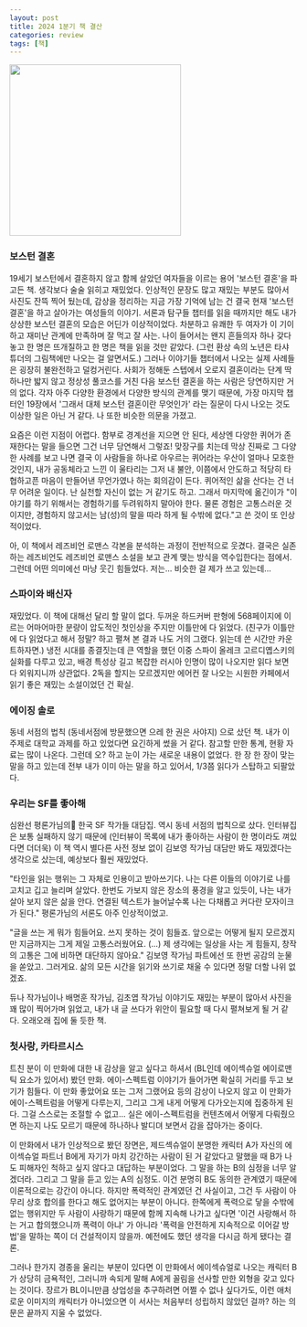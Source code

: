 ```yaml
---
layout: post
title: 2024 1분기 책 결산
categories: review
tags: [책]
---
```


<img src="{{ site.baseurl }}/thumbnails/240424_review
tags: [책]/보스턴결혼.jpeg" width="300" />

### 보스턴 결혼

19세기 보스턴에서 결혼하지 않고 함께 살았던 여자들을 이르는 용어 '보스턴 결혼'을 파고든 책. 생각보다 술술 읽히고 재밌었다. 인상적인 문장도 많고 재밌는 부분도 많아서 사진도 잔뜩 찍어 뒀는데, 감상을 정리하는 지금 가장 기억에 남는 건 결국 현재 '보스턴 결혼'을 하고 살아가는 여성들의 이야기. 서론과 탐구들 챕터를 읽을 때까지만 해도 내가 상상한 보스턴 결혼의 모습은 어딘가 이상적이었다. 차분하고 유쾌한 두 여자가 이 기이하고 재미난 관계에 만족하며 잘 먹고 잘 사는. 나이 들어서는 왠지 흔들의자 하나 갖다 놓고 한 명은 뜨개질하고 한 명은 책을 읽을 것만 같았다. (그런 환상 속의 노년은 타샤 튜더의 그림책에만 나오는 걸 알면서도.) 그러나 이야기들 챕터에서 나오는 실제 사례들은 굉장히 불완전하고 덜컹거린다. 사회가 정해둔 스텝에서 오로지 결혼이라는 단계 딱 하나만 밟지 않고 정상성 풀코스를 거친 다음 보스턴 결혼을 하는 사람은 당연하지만 거의 없다. 각자 아주 다양한 환경에서 다양한 방식의 관계를 맺기 때문에, 가장 마지막 챕터인 19장에서 '그래서 대체 보스턴 결혼이란 무엇인가' 라는 질문이 다시 나오는 것도 이상한 일은 아닌 거 같다. 나 또한 비슷한 의문을 가졌고.

요즘은 이런 지점이 어렵다. 함부로 경계선을 지으면 안 된다, 세상엔 다양한 퀴어가 존재한다는 말을 들으면 그건 너무 당연해서 그렇죠! 맞장구를 치는데 막상 진짜로 그 다양한 사례를 보고 나면 결국 이 사람들을 하나로 아우르는 퀴어라는 우산이 얼마나 모호한 것인지, 내가 공동체라고 느낀 이 울타리는 그저 내 불안, 이쯤에서 안도하고 적당히 타협하고픈 마음이 만들어낸 무언가였나 하는 회의감이 든다. 퀴어적인 삶을 산다는 건 너무 어려운 일이다. 난 실천할 자신이 없는 거 같기도 하고. 그래서 마지막에 옮긴이가 "이야기를 하기 위해서는 경험하기를 두려워하지 말아야 한다. 물론 경험은 고통스러운 것이지만, 경험하지 않고서는 남(성)의 말을 따라 하게 될 수밖에 없다."고 쓴 것이 또 인상적이었다.

아, 이 책에서 레즈비언 로맨스 각본을 분석하는 과정이 전반적으로 웃겼다. 결국은 실존하는 레즈비언도 레즈비언 로맨스 소설을 보고 관계 맺는 방식을 역수입한다는 점에서. 그런데 어떤 의미에선 마냥 웃긴 힘들었다. 저는... 비슷한 걸 제가 쓰고 있는데... 

### 스파이와 배신자

재밌었다. 이 책에 대해선 달리 할 말이 없다. 두꺼운 하드커버 판형에 568페이지에 이르는 어마어마한 분량이 압도적인 첫인상을 주지만 이틀만에 다 읽었다. (친구가 이틀만에 다 읽었다고 해서 정말? 하고 펼쳐 본 결과 나도 거의 그랬다. 읽는데 쓴 시간만 카운트하자면.) 냉전 시대를 종결짓는데 큰 역할을 했던 이중 스파이 올레크 고르디옙스키의 실화를 다루고 있고, 배경 특성상 길고 복잡한 러시아 인명이 많이 나오지만 읽다 보면 다 외워지니까 상관없다. 2독을 할지는 모르겠지만 에어컨 잘 나오는 시원한 카페에서 읽기 좋은 재밌는 소설이었던 건 확실. 

### 에이징 솔로

동네 서점의 법칙 (동네서점에 방문했으면 으레 한 권은 사야지) 으로 샀던 책. 내가 이 주제로 대학교 과제를 하고 있었다면 요긴하게 썼을 거 같다. 참고할 만한 통계, 현황 자료는 많이 나온다. 그런데 오? 하고 눈이 가는 새로운 내용이 없었다. 한 장 한 장이 맞는 말을 하고 있는데 전부 내가 이미 아는 말을 하고 있어서, 1/3쯤 읽다가 스탑하고 되팔았다. 

### 우리는 SF를 좋아해

심완선 평론가님의 한국 SF 작가들 대담집. 역시 동네 서점의 법칙으로 샀다. 인터뷰집은 보통 실패하지 않기 때문에 (인터뷰이 목록에 내가 좋아하는 사람이 한 명이라도 껴있다면 더더욱) 이 책 역시 별다른 사전 정보 없이 김보영 작가님 대담만 봐도 재밌겠다는 생각으로 샀는데, 예상보다 훨씬 재밌었다.

"타인을 읽는 행위는 그 자체로 인용이고 받아쓰기다. 나는 다른 이들의 이야기로 나를 고치고 깁고 늘리며 살았다. 한번도 가보지 않은 장소의 풍경을 알고 있듯이, 나는 내가 살아 보지 않은 삶을 안다. 연결된 텍스트가 늘어날수록 나는 다채롭고 커다란 모자이크가 된다." 평론가님의 서론도 아주 인상적이었고.

"글을 쓰는 게 뭐가 힘들어요. 쓰지 못하는 것이 힘들죠. 앞으로는 어떻게 될지 모르겠지만 지금까지는 그게 제일 고통스러웠어요. (...) 제 생각에는 일상을 사는 게 힘들지, 창작의 고통은 그에 비하면 대단하지 않아요." 김보영 작가님 파트에선 또 한번 공감의 눈물을 쏟았고. 그러게요. 삶의 모든 시간을 읽기와 쓰기로 채울 수 있다면 정말 더할 나위 없겠죠. 

듀나 작가님이나 배명훈 작가님, 김초엽 작가님 이야기도 재밌는 부분이 많아서 사진을 꽤 많이 찍어가며 읽었고, 내가 내 글 쓰다가 위안이 필요할 때 다시 펼쳐보게 될 거 같다. 오래오래 집에 둘 듯한 책. 

### 첫사랑, 카타르시스

트친 분이 이 만화에 대한 내 감상을 알고 싶다고 하셔서 (BL인데 에이섹슈얼 에이로맨틱 요소가 있어서) 봤던 만화. 에이-스펙트럼 이야기가 들어가면 확실히 거리를 두고 보기가 힘들다. 이 만화 좋았어요 또는 그저 그랬어요 등의 감상이 나오지 않고 이 만화가 에이-스펙트럼을 어떻게 다루는지, 그리고 그게 내게 어떻게 다가오는지에 집중하게 된다. 그걸 스스로는 조절할 수 없고... 실은 에이-스펙트럼을 컨텐츠에서 어떻게 다뤄줬으면 하는지 나도 모르기 때문에 하나하나 발디뎌 보면서 감을 잡아가는 중이다. 

이 만화에서 내가 인상적으로 봤던 장면은, 제드섹슈얼이 분명한 캐릭터 A가 자신의 에이섹슈얼 파트너 B에게 자기가 마치 강간하는 사람이 된 거 같았다고 말했을 때 B가 나도 피해자인 척하고 싶지 않다고 대답하는 부분이었다. 그 말을 하는 B의 심정을 너무 알겠더라. 그리고 그 말을 듣고 있는 A의 심정도. 이건 분명히 B도 동의한 관계였기 때문에 이론적으로는 강간이 아니다. 하지만 폭력적인 관계였던 건 사실이고, 그건 두 사람이 아무리 상호 합의를 한다고 해도 없어지는 부분이 아니다. 한쪽에게 폭력으로 닿을 수밖에 없는 행위지만 두 사람이 사랑하기 때문에 함께 지속해 나가고 싶다면 '이건 사랑해서 하는 거고 합의했으니까 폭력이 아냐' 가 아니라 '폭력을 안전하게 지속적으로 이어갈 방법'을 말하는 쪽이 더 건설적이지 않을까. 예전에도 했던 생각을 다시금 하게 됐다는 결론.

그러나 한가지 경종을 울리는 부분이 있다면 이 만화에서 에이섹슈얼로 나오는 캐릭터 B가 상당히 금욕적인, 그러니까 속되게 말해 A에게 꼴림을 선사할 만한 외형을 갖고 있다는 것이다. 장르가 BL이니만큼 상업성을 추구하려면 어쩔 수 없나 싶다가도, 이런 애처로운 이미지의 캐릭터가 아니었으면 이 서사는 처음부터 성립하지 않았던 걸까? 하는 의문은 끝까지 지울 수 없었다. 
